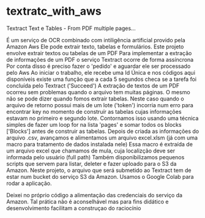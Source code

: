 # textratc_with_aws

Textract Text e Tables - From PDF multiple pages...


É um serviço de OCR combinado com intiligência artificial provido pela Amazon Aws
Ele pode extrair texto, tabelas e formulários.
Este projeto envolve extrair textos ou tabelas de um PDF
Para implementar a extração de informações de um PDF o serviço Textract ocorre de forma assíncrona
Por conta disso é preciso fazer o 'pedido' e aguardar ele ser processado pelo Aws
Ao iniciar o trabalho, ele recebe uma Id Única e nos códigos aqui disponíveis existe uma função que a cada 5 segundos checa se a tarefa foi concluída pelo Textract ('Succeed')
A extração de textos de um PDF ocorreu sem problemas quando o arquivo tem muitas páginas.
O mesmo não se pode dizer quando fomos extrair tabelas. Neste caso quando o arquivo de retorno possui mais de um lote ('token') incorria num erro para encontrar key no momento de construír as tabelas cujas informações estavam no primeiro e segundo lote.
Contornamos isso usando uma técnica simples de fazer um loop for na lista 'pages' e somar todos os blocks ['Blocks'] antes de construir as tabelas.
Depois de criada as informações do arquivo .csv, avançamos e alimentamos um arquivo excel.xlsm (já com uma macro para tratamento de dados instalada nele)
Essa macro é extraída de um arquivo excel que chamamos de mula, cuja localizção deve ser informada pelo usuário (full path)
Também disponibilizamos pequenos scripts que servem para listar, deleter e fazer uploado para o S3 da Amazon.
Neste projeto, o arquivo que será submetido ao Textract tem de estar num bucket do serviço S3 da Amazon.
Usamos o Google Colab para rodar a aplicação.

Deixei no próprio código a alimentação das credenciais do serviço da Amazon.
Tal prática não é aconselhável mas para fins didático e desenvolvimento facilitam a construçao do raciocínio
